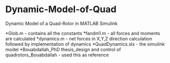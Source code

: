 # Dynamic-Model-of-Quad
Dynamic Model of a Quad-Rotor in MATLAB Simulink

*Glob.m - contains all the constants
*fandm1.m - all forces and moments are calculated
*dynamics.m - net forces in X,Y,Z direction calculation followed by implementation of dynamics
*QuadDynamics.slx - the simulink model
*Bouabdallah_PhD thesis_design and control of quadrotors_Bouabdallah - used this as reference

